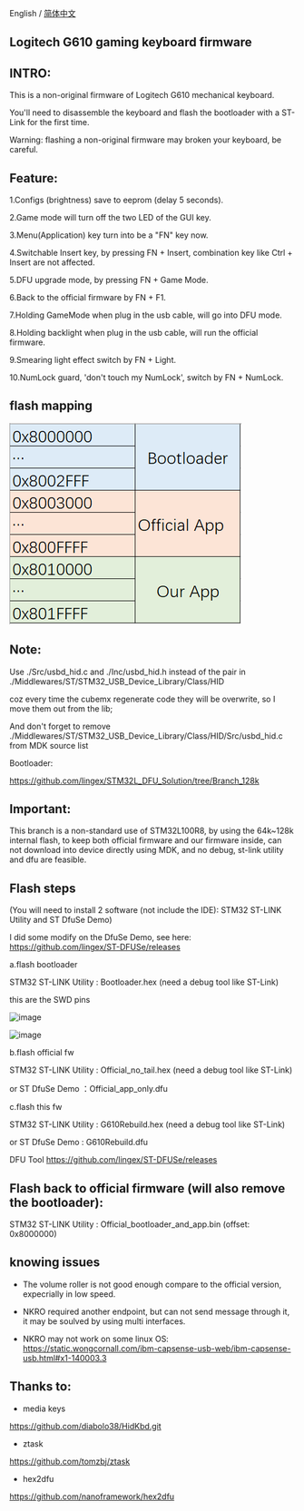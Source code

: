 English / [简体中文](./README.md)

## Logitech G610 gaming keyboard firmware

## INTRO:

This is a non-original firmware of Logitech G610 mechanical keyboard.

You'll need to disassemble the keyboard and flash the bootloader with a ST-Link for the first time.

Warning: flashing a non-original firmware may broken your keyboard, be careful.

## Feature:

1.Configs (brightness) save to eeprom (delay 5 seconds).

2.Game mode will turn off the two LED of the GUI key.

3.Menu(Application) key turn into be a "FN" key now.

4.Switchable Insert key, by pressing FN + Insert, combination key like Ctrl + Insert are not affected.

5.DFU upgrade mode, by pressing FN + Game Mode.

6.Back to the official firmware by FN + F1.

7.Holding GameMode when plug in the usb cable, will go into DFU mode.

8.Holding backlight when plug in the usb cable, will run the official firmware.

9.Smearing light effect switch by FN + Light.

10.NumLock guard, 'don't touch my NumLock', switch by FN + NumLock.


## flash mapping
![image](./PIC/flash%20mapping.png)


## Note:

Use ./Src/usbd_hid.c and ./Inc/usbd_hid.h instead of the pair in ./Middlewares/ST/STM32_USB_Device_Library/Class/HID

coz every time the cubemx regenerate code they will be overwrite, so I move them out from the lib;

And don't forget to remove ./Middlewares/ST/STM32_USB_Device_Library/Class/HID/Src/usbd_hid.c from MDK source list

Bootloader:

https://github.com/lingex/STM32L_DFU_Solution/tree/Branch_128k

## Important:
This branch is a non-standard use of STM32L100R8, by using the 64k~128k internal flash, to keep both official firmware and our firmware
inside, can not download into device directly using MDK, and no debug, st-link utility and dfu are feasible.


## Flash steps

(You will need to install 2 software (not include the IDE):  STM32 ST-LINK Utility  and  ST DfuSe Demo)

I did some modify on the DfuSe Demo, see here: https://github.com/lingex/ST-DFUSe/releases

a.flash bootloader

  STM32 ST-LINK Utility : Bootloader.hex     (need a debug tool like ST-Link)
  
  this are the SWD pins
  
  ![image](./PIC/downloading/STLINK%20IO.png)
  
  ![image](./PIC/downloading/bootloader.png)
  
b.flash official fw

  STM32 ST-LINK Utility : Official_no_tail.hex   (need a debug tool like ST-Link)
  
  or ST DfuSe Demo ：Official_app_only.dfu

c.flash this fw
  
  STM32 ST-LINK Utility : G610Rebuild.hex   (need a debug tool like ST-Link)
  
  or ST DfuSe Demo : G610Rebuild.dfu


DFU Tool
https://github.com/lingex/ST-DFUSe/releases

  
## Flash back to official firmware (will also remove the bootloader):

  STM32 ST-LINK Utility : Official_bootloader_and_app.bin  (offset: 0x8000000)


## knowing issues

 - The volume roller is not good enough compare to the official version, expecrially in low speed.

 - NKRO required another endpoint, but can not send message through it, it may be soulved by using multi interfaces.

 - NKRO may not work on some linux OS: https://static.wongcornall.com/ibm-capsense-usb-web/ibm-capsense-usb.html#x1-140003.3


## Thanks to:

 - media keys
 
 https://github.com/diabolo38/HidKbd.git

 - ztask
 
 https://github.com/tomzbj/ztask

 - hex2dfu
 
https://github.com/nanoframework/hex2dfu
